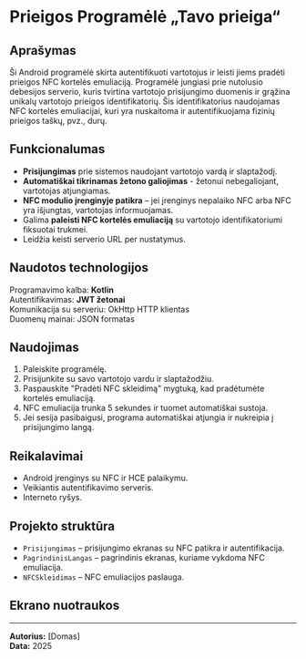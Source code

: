 # Prieigos Programėlė „Tavo prieiga“

## Aprašymas
Ši Android programėlė skirta autentifikuoti vartotojus ir leisti jiems pradėti prieigos NFC kortelės emuliaciją. Programėlė jungiasi prie nutolusio debesijos serverio, kuris tvirtina vartotojo prisijungimo duomenis ir grąžina unikalų vartotojo prieigos 
identifikatorių. Šis identifikatorius naudojamas NFC kortelės emuliacijai, kuri yra nuskaitoma ir autentifikuojama fizinių prieigos taškų, pvz., durų.

## Funkcionalumas
- **Prisijungimas** prie sistemos naudojant vartotojo vardą ir slaptažodį.
- **Automatiškai tikrinamas žetono galiojimas** - žetonui nebegaliojant, vartotojas atjungiamas.
- **NFC modulio įrenginyje patikra** – jei įrenginys nepalaiko NFC arba NFC yra išjungtas, vartotojas informuojamas.
- Galima **paleisti NFC kortelės emuliaciją** su vartotojo identifikatoriumi fiksuotai trukmei.
- Leidžia keisti serverio URL per nustatymus.

## Naudotos technologijos
Programavimo kalba: **Kotlin**  
Autentifikavimas: **JWT žetonai**  
Komunikacija su serveriu: OkHttp HTTP klientas   
Duomenų mainai: JSON formatas   

## Naudojimas
1. Paleiskite programėlę.
2. Prisijunkite su savo vartotojo vardu ir slaptažodžiu.
3. Paspauskite "Pradėti NFC skleidimą" mygtuką, kad pradėtumėte kortelės emuliaciją.
4. NFC emuliacija trunka 5 sekundes ir tuomet automatiškai sustoja.
5. Jei sesija pasibaigusi, programa automatiškai atjungia ir nukreipia į prisijungimo langą.

## Reikalavimai
- Android įrenginys su NFC ir HCE palaikymu.
- Veikiantis autentifikavimo serveris.
- Interneto ryšys.

## Projekto struktūra
- `Prisijungimas` – prisijungimo ekranas su NFC patikra ir autentifikacija.
- `PagrindinisLangas` – pagrindinis ekranas, kuriame vykdoma NFC emuliacija.
- `NFCSkleidimas` – NFC emuliacijos paslauga.

## Ekrano nuotraukos


---

**Autorius:** [Domas]  
**Data:** 2025  



